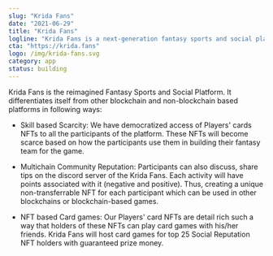 ```yaml
---
slug: "Krida Fans"
date: "2021-06-29"
title: "Krida Fans"
logline: "Krida Fans is a next-generation fantasy sports and social platform built on the Solana blockchain."
cta: "https://krida.fans"
logo: /img/krida-fans.svg
category: app
status: building
---
```


Krida Fans is the reimagined Fantasy Sports and Social Platform. It differentiates itself from other blockchain and non-blockchain based platforms in following ways:

- Skill based Scarcity: We have democratized access of Players' cards NFTs to all the participants of the platform. These NFTs will become scarce based on how the participants use them in building their fantasy team for the game.

- Multichain Community Reputation: Participants can also discuss, share tips on the discord server of the Krida Fans. Each activity will have points associated with it (negative and positive). Thus, creating a unique non-transferrable NFT for each participant which can be used in other blockchains or blockchain-based games.

- NFT based Card games: Our Players' card NFTs are detail rich such a way that holders of these NFTs can play card games with his/her friends. Krida Fans will host card games for top 25 Social Reputation NFT holders with guaranteed prize money.
